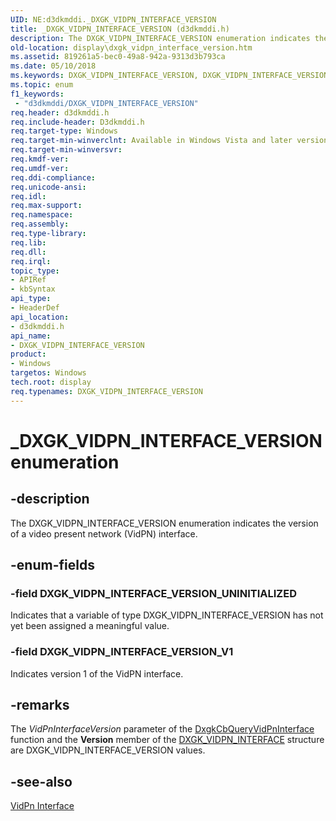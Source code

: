 ```yaml
---
UID: NE:d3dkmddi._DXGK_VIDPN_INTERFACE_VERSION
title: _DXGK_VIDPN_INTERFACE_VERSION (d3dkmddi.h)
description: The DXGK_VIDPN_INTERFACE_VERSION enumeration indicates the version of a video present network (VidPN) interface.
old-location: display\dxgk_vidpn_interface_version.htm
ms.assetid: 819261a5-bec0-49a8-942a-9313d3b793ca
ms.date: 05/10/2018
ms.keywords: DXGK_VIDPN_INTERFACE_VERSION, DXGK_VIDPN_INTERFACE_VERSION enumeration [Display Devices], DXGK_VIDPN_INTERFACE_VERSION_UNINITIALIZED, DXGK_VIDPN_INTERFACE_VERSION_V1, DmEnums_69c4e28b-70fe-4576-b726-6fa6d78c97d0.xml, _DXGK_VIDPN_INTERFACE_VERSION, d3dkmddi/DXGK_VIDPN_INTERFACE_VERSION, d3dkmddi/DXGK_VIDPN_INTERFACE_VERSION_UNINITIALIZED, d3dkmddi/DXGK_VIDPN_INTERFACE_VERSION_V1, display.dxgk_vidpn_interface_version
ms.topic: enum
f1_keywords:
 - "d3dkmddi/DXGK_VIDPN_INTERFACE_VERSION"
req.header: d3dkmddi.h
req.include-header: D3dkmddi.h
req.target-type: Windows
req.target-min-winverclnt: Available in Windows Vista and later versions of the Windows operating systems.
req.target-min-winversvr: 
req.kmdf-ver: 
req.umdf-ver: 
req.ddi-compliance: 
req.unicode-ansi: 
req.idl: 
req.max-support: 
req.namespace: 
req.assembly: 
req.type-library: 
req.lib: 
req.dll: 
req.irql: 
topic_type:
- APIRef
- kbSyntax
api_type:
- HeaderDef
api_location:
- d3dkmddi.h
api_name:
- DXGK_VIDPN_INTERFACE_VERSION
product:
- Windows
targetos: Windows
tech.root: display
req.typenames: DXGK_VIDPN_INTERFACE_VERSION
---
```


# _DXGK_VIDPN_INTERFACE_VERSION enumeration


## -description


The DXGK_VIDPN_INTERFACE_VERSION enumeration indicates the version of a video present network (VidPN) interface.


## -enum-fields




### -field DXGK_VIDPN_INTERFACE_VERSION_UNINITIALIZED

Indicates that a variable of type DXGK_VIDPN_INTERFACE_VERSION has not yet been assigned a meaningful value.


### -field DXGK_VIDPN_INTERFACE_VERSION_V1

Indicates version 1 of the VidPN interface.


## -remarks



The <i>VidPnInterfaceVersion</i> parameter of the <a href="https://docs.microsoft.com/windows-hardware/drivers/ddi/d3dkmddi/nc-d3dkmddi-dxgkcb_queryvidpninterface">DxgkCbQueryVidPnInterface</a> function and the <b>Version</b> member of the <a href="https://docs.microsoft.com/windows-hardware/drivers/ddi/d3dkmddi/ns-d3dkmddi-_dxgk_vidpn_interface">DXGK_VIDPN_INTERFACE</a> structure are DXGK_VIDPN_INTERFACE_VERSION values.




## -see-also




<a href="https://docs.microsoft.com/windows-hardware/drivers/ddi/index">VidPn Interface</a>
 

 

